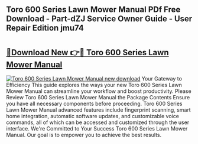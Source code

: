 ## Toro 600 Series Lawn Mower Manual PDf Free Download - Part-dZJ Service Owner Guide - User Repair Edition jmu74

# <h2><a href="http://bc79682.oget.top/?id=Toro+600+Series+Lawn+Mower+Manual">🔗Download New 👉🔴 Toro 600 Series Lawn Mower Manual</a></h2>

[![Toro 600 Series Lawn Mower Manual new download](https://i.imgur.com/5g1atiW.png)](http://bc79682.oget.top/?id=Toro+600+Series+Lawn+Mower+Manual)
Your Gateway to Efficiency This guide explores the ways your new Toro 600 Series Lawn Mower Manual can streamline your workflow and boost productivity. Please Review Toro 600 Series Lawn Mower Manual the Package Contents Ensure you have all necessary components before proceeding. Toro 600 Series Lawn Mower Manual advanced features include fingerprint scanning, smart home integration, automatic software updates, and customizable voice commands, all of which can be accessed and customized through the user interface. We're Committed to Your Success Toro 600 Series Lawn Mower Manual. Our goal is to empower you to achieve the best results.

